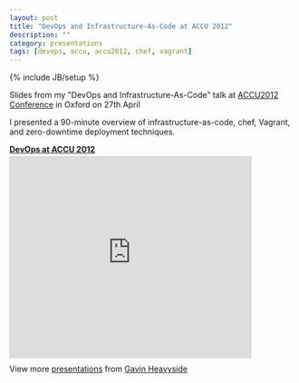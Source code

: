 ```yaml
---
layout: post
title: "DevOps and Infrastructure-As-Code at ACCU 2012"
description: ""
category: presentations
tags: [devops, accu, accu2012, chef, vagrant]
---
```

{% include JB/setup %}

Slides from my "DevOps and Infrastructure-As-Code" talk at 
[ACCU2012 Conference](http://accu.org/index.php/conferences/accu_conference_2012) in
Oxford on 27th April

I presented a 90-minute overview of infrastructure-as-code, chef, Vagrant, and
zero-downtime deployment techniques.

<div style="width:425px" id="__ss_12742188">
  <strong style="display:block;margin:12px 0 4px">
    <a href="http://www.slideshare.net/gheavyside/devops-at-accu-2012" title="DevOps at ACCU 2012" target="_blank">DevOps at ACCU 2012</a>
  </strong>
  <iframe src="http://www.slideshare.net/slideshow/embed_code/12742188" width="425" height="355" frameborder="0" marginwidth="0" marginheight="0" scrolling="no" style="border:1px solid #CCC;border-width:1px 1px 0;margin-bottom:5px" allowfullscreen="" webkitallowfullscreen="" mozallowfullscreen=""></iframe>
  <div style="padding:5px 0 12px"> View more <a href="http://www.slideshare.net/" target="_blank">presentations</a> from <a href="http://www.slideshare.net/gheavyside" target="_blank">Gavin Heavyside</a></div>
</div>


